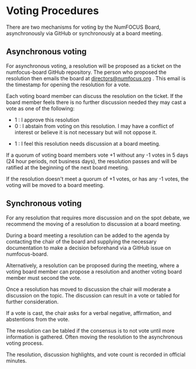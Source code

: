 # Voting Procedures

There are two mechanisms for voting by the NumFOCUS Board, asynchronously via GitHub or synchronously at a board meeting.

## Asynchronous voting
For asynchronous voting, a resolution will be proposed as a ticket on the numfocus-board GitHub repository. The person who proposed the resolution then emails the board at directors@numfocus.org . This email is the timestamp for opening the resolution for a vote.

Each voting board member can discuss the resolution on the ticket. If the board member feels there is no further discussion needed they may cast a vote as one of the following:  

+ 1 : I approve this resolution
+ 0 : I abstain from voting on this resolution. I may have a conflict of interest or believe it is not necessary but will not oppose it.
- 1 : I feel this resolution needs discussion at a board meeting.

If a quorum of voting board members vote +1 without any -1 votes in 5 days (24 hour periods, not business days), the resolution passes and will be ratified at the beginning of the next board meeting.

If the resolution doesn't meet a quorum of +1 votes, or has any -1 votes, the voting will be moved to a board meeting.

## Synchronous voting

For any resolution that requires more discussion and on the spot debate, we recommend the moving of a resolution to discussion at a board meeting.

During a board meeting a resolution can be added to the agenda by contacting the chair of the board and supplying the necessary documentation to make a decision beforehand via a GitHub issue on numfocus-board.

Alternatively, a resolution can be proposed during the meeting, where a voting board member can propose a resolution and another voting board member must second the vote.

Once a resolution has moved to discussion the chair will moderate a discussion on the topic. The discussion can result in a vote or tabled for further consideration.

If a vote is cast, the chair asks for a verbal negative, affirmation, and abstentions from the vote. 

The resolution can be tabled if the consensus is to not vote until more information is gathered. Often moving the resolution to the asynchronous voting process. 

The resolution, discussion highlights, and vote count is recorded in official minutes.
